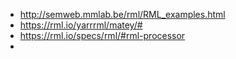 
* http://semweb.mmlab.be/rml/RML_examples.html
* https://rml.io/yarrrml/matey/#
* https://rml.io/specs/rml/#rml-processor
* 
